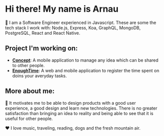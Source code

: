 # Hi there! My name is Arnau

👋 I am a Software Engineer experienced in Javascript. These are some the tech stack I work with: Node.js, Express, Koa, GraphQL, MongoDB, PostgreSQL, React and React Native.

## Project I'm working on:

- **[Concept](https://github.com/feliu89/concept)**: A mobile application to manage any idea which can be shared to other people.
- **[EnoughTime](https://github.com/feliu89/enoughtime)**: A web and mobile application to register the time spent on doins your averyday tasks.

## More about me:

🚀 It motivates me to be able to design products with a good user experience, a good design and learn new technologies. There is no greater satisfaction than bringing an idea to reality and being able to see that it is useful for other people.

❤ I love music, traveling, reading, dogs and the fresh mountain air. 
